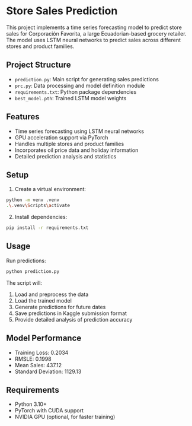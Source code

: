 # Store Sales Prediction

This project implements a time series forecasting model to predict store sales for Corporación Favorita, a large Ecuadorian-based grocery retailer. The model uses LSTM neural networks to predict sales across different stores and product families.

## Project Structure

- `prediction.py`: Main script for generating sales predictions
- `prc.py`: Data processing and model definition module
- `requirements.txt`: Python package dependencies
- `best_model.pth`: Trained LSTM model weights

## Features

- Time series forecasting using LSTM neural networks
- GPU acceleration support via PyTorch
- Handles multiple stores and product families
- Incorporates oil price data and holiday information
- Detailed prediction analysis and statistics

## Setup

1. Create a virtual environment:
```bash
python -m venv .venv
.\.venv\Scripts\activate
```

2. Install dependencies:
```bash
pip install -r requirements.txt
```

## Usage

Run predictions:
```bash
python prediction.py
```

The script will:
1. Load and preprocess the data
2. Load the trained model
3. Generate predictions for future dates
4. Save predictions in Kaggle submission format
5. Provide detailed analysis of prediction accuracy

## Model Performance

- Training Loss: 0.2034
- RMSLE: 0.1998
- Mean Sales: 437.12
- Standard Deviation: 1129.13

## Requirements

- Python 3.10+
- PyTorch with CUDA support
- NVIDIA GPU (optional, for faster training)
